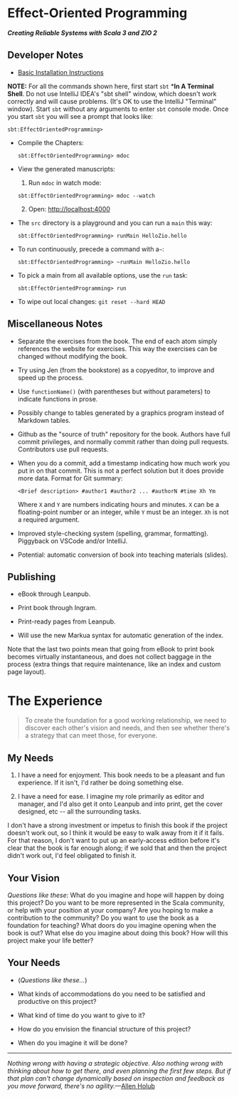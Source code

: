 # Effect-Oriented Programming

***Creating Reliable Systems with Scala 3 and ZIO 2***

## Developer Notes

* [Basic Installation Instructions](https://github.com/EffectOrientedProgramming/Examples#effect-oriented-programming-book-examples)

**NOTE:** For all the commands shown here, first start `sbt` ***In A Terminal Shell**.
Do not use IntelliJ IDEA's "sbt shell" window, which doesn't work correctly and will cause problems.
(It's OK to use the IntelliJ "Terminal" window).
Start `sbt` without any arguments to enter `sbt` console mode.
Once you start `sbt` you will see a prompt that looks like:

```text
sbt:EffectOrientedProgramming>
```

* Compile the Chapters:
  ```
  sbt:EffectOrientedProgramming> mdoc
  ```

* View the generated manuscripts:
  1. Run `mdoc` in watch mode:
    ```
    sbt:EffectOrientedProgramming> mdoc --watch
    ```
  2. Open: [http://localhost:4000](http://localhost:4000)

* The `src` directory is a playground and you can run a `main` this way:
  ```
  sbt:EffectOrientedProgramming> runMain HelloZio.hello
  ```

* To run continuously, precede a command with a`~`:
  ```
  sbt:EffectOrientedProgramming> ~runMain HelloZio.hello
  ```

* To pick a main from all available options, use the `run` task:
  ```
  sbt:EffectOrientedProgramming> run
  ```

* To wipe out local changes: `git reset --hard HEAD`

## Miscellaneous Notes

- Separate the exercises from the book. The end of each atom simply references
  the website for exercises. This way the exercises can be changed without
  modifying the book.

- Try using Jen (from the bookstore) as a copyeditor, to improve and
  speed up the process.

- Use `functionName()` (with parentheses but without parameters) to indicate functions in prose.

- Possibly change to tables generated by a graphics program instead of Markdown tables.

- Github as the "source of truth" repository for the book. Authors have
  full commit privileges, and normally commit rather than doing pull requests.
  Contributors use pull requests.

- When you do a commit, add a timestamp indicating how
  much work you put in on that commit. This is not a perfect solution but it
  does provide more data. Format for Git summary:
  ```
  <Brief description> #author1 #author2 ... #authorN #time Xh Ym
  ```
  Where `X` and `Y` are numbers indicating hours and minutes. `X` can be
  a floating-point number or an integer, while `Y` must be an integer. `Xh` is
  not a required argument.

- Improved style-checking system (spelling, grammar, formatting). Piggyback on
  VSCode and/or IntelliJ.

- Potential: automatic conversion of book into teaching materials (slides).

## Publishing

- eBook through Leanpub.

- Print book through Ingram.

- Print-ready pages from Leanpub.

- Will use the new Markua syntax for automatic generation of the index.

Note that the last two points mean that going from eBook to print book becomes
virtually instantaneous, and does not collect baggage in the process (extra
things that require maintenance, like an index and custom page layout).

# The Experience

> To create the foundation for a good working relationship, we need to discover
> each other's vision and needs, and then see whether there's a strategy that
> can meet those, for everyone.

## My Needs

1. I have a need for enjoyment. This book needs to be a pleasant and fun
experience. If it isn't, I'd rather be doing something else.

2. I have a need for ease. I imagine my role primarily as editor and manager,
and I'd also get it onto Leanpub and into print, get the cover designed, etc --
all the surrounding tasks.

I don't have a strong investment or impetus to finish this book if the project
doesn't work out, so I think it would be easy to walk away from it if it fails.
For that reason, I don't want to put up an early-access edition before it's
clear that the book is far enough along; if we sold that and then the project
didn't work out, I'd feel obligated to finish it.

## Your Vision

*Questions like these*: What do you imagine and hope will happen by doing this
project? Do you want to be more represented in the Scala community, or help
with your position at your company? Are you hoping to make a contribution to
the community? Do you want to use the book as a foundation for teaching? What
doors do you imagine opening when the book is out? What else do you imagine
about doing this book? How will this project make your life better?

## Your Needs

- (*Questions like these...*)

- What kinds of accommodations do you need to be satisfied and productive on this project?

- What kind of time do you want to give to it?

- How do you envision the financial structure of this project?

- When do you imagine it will be done?

--------------------

*Nothing wrong with having a strategic objective. Also nothing wrong with
thinking about how to get there, and even planning the first few steps. But if
that plan can't change dynamically based on inspection and feedback as you
move forward, there's no agility.*&mdash;[Allen Holub](https://twitter.com/allenholub)

